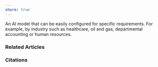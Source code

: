 ```yaml
---
share: true
---
```


An AI model that can be easily configured for specific requirements. For example, by industry such as healthcare, oil and gas, departmental accounting or human resources.

### Related Articles

### Citations
